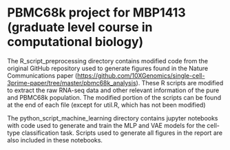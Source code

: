 
# PBMC68k project for MBP1413 (graduate level course in computational biology)


The R_script_preprocessing directory contains modified code from the original GitHub repository used to generate figures found in the Nature Communications paper (https://github.com/10XGenomics/single-cell-3prime-paper/tree/master/pbmc68k_analysis). These R scripts are modified to extract the raw RNA-seq data and other relevant information of the pure and PBMC68k population. The modified portion of the scripts can be found at the end of each file (except for util.R, which has not been modified)


The python_script_machine_learning directory contains jupyter notebooks with code used to generate and train the MLP and VAE models for the cell-type classification task. Scripts used to generate all figures in the report are also included in these notebooks.
